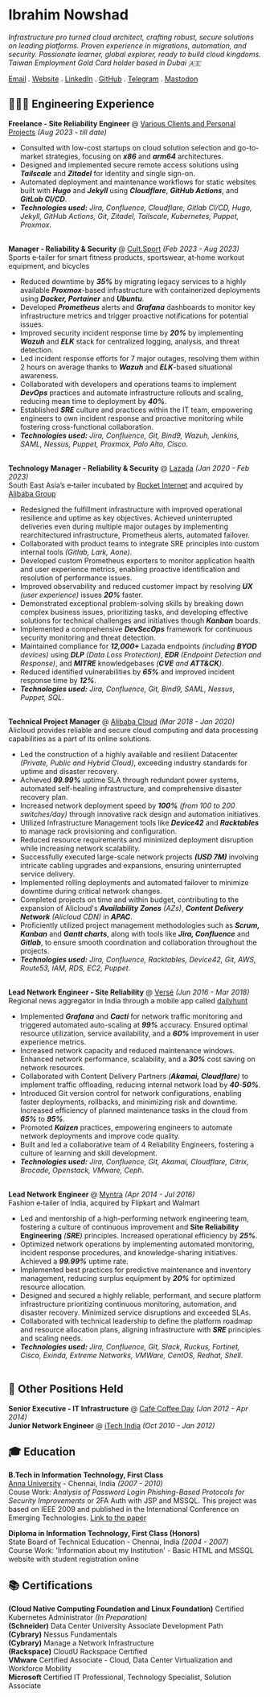 # Ibrahim Nowshad

_Infrastructure pro turned cloud architect, crafting robust, secure solutions on leading platforms. Proven experience in migrations, automation, and security. Passionate learner, global explorer, ready to build cloud kingdoms. Taiwan Employment Gold Card holder based in Dubai 🇦🇪_<br>

[Email](mailto:cv@ibn.slmail.me) . [Website](https://ibnunowshad.com/) . [LinkedIn](https://linkedin.com/in/ibnunowshad/) . [GitHub](https://github.com/ibnunowshad/) . [Telegram](https://t.me/ibnunowshad/) . [Mastodon](https://mastodon.social/@ibnunowshad)

## 👩🏼‍💻 Engineering Experience

**Freelance - Site Reliability Engineer** @ [Various Clients and Personal Projects](https://ibnunowshad.com/) _(Aug 2023 - till date)_ <br>
- Consulted with low-cost startups on cloud solution selection and go-to-market strategies, focusing on **_x86_** and **_arm64_** architectures.
- Designed and implemented secure remote access solutions using **_Tailscale_** and **_Zitadel_** for identity and single sign-on.
- Automated deployment and maintenance workflows for static websites built with **_Hugo_** and **_Jekyll_** using **_Cloudflare_**, **_GitHub Actions_**, and **_GitLab CI/CD_**.
- **_Technologies used:_** _Jira, Confluence, Cloudflare, Gitlab CI/CD, Hugo, Jekyll, GitHub Actions, Git, Zitadel, Tailscale, Kubernetes, Puppet, Proxmox_.
<br><br>

**Manager - Reliability & Security** @ [Cult.Sport](https://cultsport.com/) _(Feb 2023 - Aug 2023)_ <br>
Sports e‐tailer for smart fitness products, sportswear, at‐home workout equipment, and bicycles
- Reduced downtime by **_35%_** by migrating legacy services to a highly available **_Proxmox_**-based infrastructure with containerized deployments using **_Docker, Portainer_** and **_Ubuntu_**.
- Developed **_Prometheus_** alerts and **_Grafana_** dashboards to monitor key infrastructure metrics and trigger proactive notifications for potential issues.
- Improved security incident response time by **_20%_** by implementing **_Wazuh_** and **_ELK_** stack for centralized logging, analysis, and threat detection.
- Led incident response efforts for 7 major outages, resolving them within 2 hours on average thanks to **_Wazuh_** and **_ELK_**-based situational awareness.
- Collaborated with developers and operations teams to implement **_DevOps_** practices and automate infrastructure rollouts and scaling, reducing mean time to deployment by **_40%_**.
- Established **_SRE_** culture and practices within the IT team, empowering engineers to own incident response and proactive monitoring while fostering cross-functional collaboration.
- **_Technologies used:_** _Jira, Confluence, Git, Bind9, Wazuh, Jenkins, SAML, Nessus, Puppet, Proxmox, Palo Alto, Cisco_.
<br><br>

**Technology Manager - Reliability & Security** @ [Lazada](https://lazada.com/) _(Jan 2020 - Feb 2023)_ <br>
South East Asia’s e‐tailer incubated by [Rocket Internet](https://www.rocket-internet.com) and acquired by [Alibaba Group](https://www.alibabagroup.com)
- Redesigned the fulfillment infrastructure with improved operational resilience and uptime as key objectives. Achieved uninterrupted deliveries even during multiple major outages by implementing rearchitectured infrastructure, Prometheus alerts, automated failover.
- Collaborated with product teams to integrate SRE principles into custom internal tools _(Gitlab, Lark, Aone)_.
- Developed custom Prometheus exporters to monitor application health and user experience metrics, enabling proactive identification and resolution of performance issues.
- Improved observability and reduced customer impact by resolving **_UX_** _(user experience)_ issues **_20%_** faster.
- Demonstrated exceptional problem-solving skills by breaking down complex business issues, prioritizing tasks, and developing effective solutions for technical challenges and initiatives though **_Kanban_** boards.
- Implemented a comprehensive **_DevSecOps_** framework for continuous security monitoring and threat detection.
- Maintained compliance for **_12,000+_** Lazada endpoints _(including **BYOD** devices)_ using **_DLP_** _(Data Loss Protection)_, **_EDR_** _(Endpoint Detection and Response)_, and **_MITRE_** knowledgebases _(**CVE** and **ATT&CK**)_.
- Reduced identified vulnerabilities by **_65%_** and improved incident response time by **_12%_**.
- **_Technologies used:_** _Jira, Confluence, Git, Bind9, SAML, Nessus, Puppet, SQL_.
<br><br>

**Technical Project Manager** @ [Alibaba Cloud](https://alibabacloud.com/) _(Mar 2018 - Jan 2020)_ <br>
Alicloud provides reliable and secure cloud computing and data processing capabilities as a part of its online solutions.
- Led the construction of a highly available and resilient Datacenter _(Private, Public and Hybrid Cloud)_, exceeding industry standards for uptime and disaster recovery.
- Achieved **_99.99%_** uptime SLA through redundant power systems, automated self-healing infrastructure, and comprehensive disaster recovery plan.
- Increased network deployment speed by **_100%_** _(from 100 to 200 switches/day)_ through innovative rack design and automation initiatives.
- Utilized Infrastructure Management tools like **_Device42_** and **_Racktables_** to manage rack provisioning and configuration.
- Reduced resource requirements and minimized deployment disruption while increasing network scalability.
- Successfully executed large-scale network projects **_(USD 7M)_** involving intricate cabling upgrades and expansions, ensuring uninterrupted service delivery.
- Implemented rolling deployments and automated failover to minimize downtime during critical network changes.
- Completed projects on time and within budget, contributing to the expansion of Alicloud's **_Availability Zones_** _(AZs)_, **_Content Delivery Network_** _(Alicloud CDN)_ in **_APAC_**.
- Proficiently utilized project management methodologies such as **_Scrum, Kanban_** and **_Gantt charts_**, along with tools like **_Jira, Confluence_** and **_Gitlab_**, to ensure smooth coordination and collaboration throughout the projects.
- **_Technologies used:_** _Jira, Confluence, Racktables, Device42, Git, AWS, Route53, IAM, RDS, EC2, Puppet_.
<br><br>

**Lead Network Engineer - Site Reliability** @ [Versé](https://www.verse.in/) _(Jun 2016 - Mar 2018)_ <br>
Regional news aggregator in India through a mobile app called [dailyhunt](https://dailyhunt.in)
- Implemented **_Grafana_** and **_Cacti_** for network traffic monitoring and triggered automated auto-scaling at **_99%_** accuracy. Ensured optimal resource utilization, service availability, and a **_60%_** improvement in user experience metrics.
- Increased network capacity and reduced maintenance windows. Enhanced network performance, scalability, and a **_30%_** cost saving on network resources.
- Collaborated with Content Delivery Partners _(**Akamai, Cloudflare**)_ to implement traffic offloading, reducing internal network load by **_40_**-**_50%_**.
- Introduced Git version control for network configurations, enabling faster deployments, rollbacks, and minimizing risk and downtime. Increased efficiency of planned maintenance tasks in the cloud from **_65%_** to **_95%_**.
- Promoted **_Kaizen_** practices, empowering engineers to automate network deployments and improve code quality.
- Built and led a collaborative team of 4 Reliability Engineers, fostering a culture of learning and skill development.
- **_Technologies used:_** _Jira, Confluence, Git, Akamai, Cloudflare, Citrix, Brocade, Openstack, VMware, Ceph_.
<br><br>

**Lead Network Engineer** @ [Myntra](https://myntra.com) _(Apr 2014 - Jul 2016)_ <br>
Fashion e‐tailer of India, acquired by Flipkart and Walmart
- Led and mentorship of a high-performing network engineering team, fostering a culture of continuous improvement and **Site Reliability Engineering** _(**SRE**)_ principles. Increased operational efficiency by **_25%_**.
- Optimized network operations by implementing automated monitoring, incident response procedures, and knowledge-sharing initiatives. Achieved a **_99.99%_** uptime rate.
- Implemented best practices for predictive maintenance and inventory management, reducing surplus equipment by **_20%_** for optimized resource allocation.
- Designed and secured a highly reliable, performant, and secure platform infrastructure prioritizing continuous monitoring, automation, and disaster recovery. Minimized service disruptions and exceeded SLAs.
- Collaborated with technical leadership to define the platform roadmap and resource allocation plans, aligning infrastructure with **_SRE_** principles and scaling needs.
-  **_Technologies used:_** _Jira, Confluence, Git, Slack, Ruckus, Fortinet, Cisco, Exinda, Extreme Networks, VMWare, CentOS, Redhat, Shell_.
<br><br>

## 🚀 Other Positions Held

**Senior Executive - IT Infrastructure** @ [Café Coffee Day](https://cafecoffeeday.com) _(Jan 2012 - Apr 2014)_ <br>
**Junior Network Engineer** @ [iTech India](https://itechind.com) _(Oct 2010 - Jan 2012)_

## 🎓 Education

**B.Tech in Information Technology, First Class** <br>
[Anna University](https://www.annauniv.edu/) - Chennai, India _(2007 - 2010)_ <br>
Couse Work: _Analysis of Password Login Phishing-Based Protocols for Security Improvements_ or 2FA Auth with JSP and MSSQL. This project was based on IEEE 2009 and published in the International Conference on Emerging Technologies. [Link to the paper](https://ieeexplore.ieee.org/document/5353144)

**Diploma in Information Technology, First Class (Honors)** <br>
State Board of Technical Education - Chennai, India _(2004 - 2007)_ <br>
Course Work: 'Information about my Institution' - Basic HTML and MSSQL website with student registration online

## 📚 Certifications

**(Cloud Native Computing Foundation and Linux Foundation)** Certified Kubernetes Administrator _(In Preparation)_<br>
**(Schneider)** Data Center University Associate Development Path <br>
**(Cybrary)** Nessus Fundamentals <br>
**(Cybrary)** Manage a Network Infrastructure <br>
**(Rackspace)** CloudU Rackspace Certified <br>
**VMware** Certified Associate - Cloud, Data Center Virtualization and Workforce Mobility <br>
**Microsoft** Certified IT Professional, Technology Specialist, Solution Associate